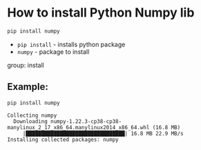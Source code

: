 # How to install Python Numpy lib

```bash
pip install numpy
```

- `pip install` - installs python package
- `numpy` - package to install

group: install

## Example: 
```bash
pip install numpy
```
```
Collecting numpy
  Downloading numpy-1.22.3-cp38-cp38-manylinux_2_17_x86_64.manylinux2014_x86_64.whl (16.8 MB)
     |████████████████████████████████| 16.8 MB 22.9 MB/s 
Installing collected packages: numpy
```

